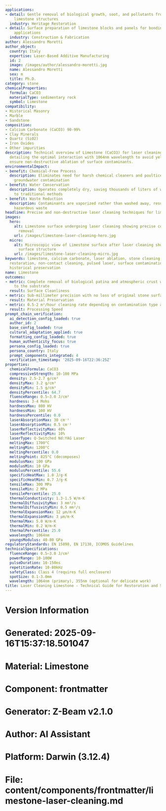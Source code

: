 ```yaml
---
applications:
- detail: Gentle removal of biological growth, soot, and pollutants from historical
    limestone structures
  industry: Heritage Restoration
- detail: Surface preparation of limestone blocks and panels for bonding or coating
    applications
  industry: Construction & Fabrication
author: Alessandro Moretti
author_object:
  country: Italy
  expertise: Laser-Based Additive Manufacturing
  id: 2
  image: /images/author/alessandro-moretti.jpg
  name: Alessandro Moretti
  sex: m
  title: Ph.D.
category: stone
chemicalProperties:
  formula: CaCO3
  materialType: sedimentary rock
  symbol: Limestone
compatibility:
- Historical Masonry
- Marble
- Sandstone
composition:
- Calcium Carbonate (CaCO3) 90-99%
- Clay Minerals
- Quartz (SiO2)
- Iron Oxides
- Other impurities
description: Technical overview of Limestone (CaCO3) for laser cleaning applications,
  detailing the optimal interaction with 1064nm wavelength to avoid yellowing and
  ensure non-destructive ablation of surface contaminants.
environmentalImpact:
- benefit: Chemical-Free Process
  description: Eliminates need for harsh chemical cleaners and poultices, preventing
    groundwater contamination
- benefit: Water Conservation
  description: Operates completely dry, saving thousands of liters of water compared
    to traditional methods
- benefit: Waste Reduction
  description: Contaminants are vaporized rather than washed away, resulting in minimal
    hazardous waste
headline: Precise and non-destructive laser cleaning techniques for limestone preservation
images:
  hero:
    alt: Limestone surface undergoing laser cleaning showing precise contamination
      removal
    url: /images/limestone-laser-cleaning-hero.jpg
  micro:
    alt: Microscopic view of Limestone surface after laser cleaning showing detailed
      surface structure
    url: /images/limestone-laser-cleaning-micro.jpg
keywords: limestone, calcium carbonate, laser ablation, stone cleaning, architectural
  restoration, non-contact cleaning, pulsed laser, surface contamination removal,
  historical preservation
name: Limestone
outcomes:
- metric: Complete removal of biological patina and atmospheric crust without damage
    to the substrate
  result: Surface Cleanliness
- metric: Sub-millimeter precision with no loss of original stone surface or detail
  result: Material Preservation
- metric: 0.5-2 m²/hour cleaning rate depending on contamination type and intensity
  result: Processing Speed
prompt_chain_verification:
  ai_detection_config_loaded: true
  author_id: 2
  base_config_loaded: true
  cultural_adaptation_applied: true
  formatting_config_loaded: true
  human_authenticity_focus: true
  persona_config_loaded: true
  persona_country: Italy
  prompt_components_integrated: 4
  verification_timestamp: '2025-09-16T22:36:25Z'
properties:
  chemicalFormula: CaCO3
  compressiveStrength: 10-100 MPa
  density: 2.5-2.7 g/cm³
  densityMax: 3.2 g/cm³
  densityMin: 1.5 g/cm³
  densityPercentile: 64.7
  fluenceRange: 0.5–3.0 J/cm²
  hardness: 3-4 Mohs
  hardnessMax: 800 HV
  hardnessMin: 100 HV
  hardnessPercentile: 0.0
  laserAbsorptionMax: 30 cm⁻¹
  laserAbsorptionMin: 0.5 cm⁻¹
  laserReflectivityMax: 40%
  laserReflectivityMin: 10%
  laserType: Q-Switched Nd:YAG Laser
  meltingMax: 1700°C
  meltingMin: 1200°C
  meltingPercentile: 0.0
  meltingPoint: 825°C (decomposes)
  modulusMax: 100 GPa
  modulusMin: 10 GPa
  modulusPercentile: 55.6
  specificHeatMax: 1.0 J/g·K
  specificHeatMin: 0.7 J/g·K
  tensileMax: 300 MPa
  tensileMin: 2 MPa
  tensilePercentile: 25.0
  thermalConductivity: 1.3-1.5 W/m·K
  thermalDiffusivityMax: 3 mm²/s
  thermalDiffusivityMin: 0.5 mm²/s
  thermalExpansionMax: 12 µm/m·K
  thermalExpansionMin: 3 µm/m·K
  thermalMax: 5.0 W/m·K
  thermalMin: 0.2 W/m·K
  thermalPercentile: 25.0
  wavelength: 1064nm
  youngsModulus: 40-80 GPa
regulatoryStandards: EN 15898, EN 17138, ICOMOS Guidelines
technicalSpecifications:
  fluenceRange: 0.5–3.0 J/cm²
  powerRange: 10-100W
  pulseDuration: 10-150ns
  repetitionRate: 10-80kHz
  safetyClass: Class 4 (requires full enclosure)
  spotSize: 0.1-3.0mm
  wavelength: 1064nm (primary), 355nm (optional for delicate work)
title: Laser Cleaning Limestone - Technical Guide for Restoration and Surface Preparation
---
```


# Version Information
# Generated: 2025-09-16T15:37:18.501047
# Material: Limestone
# Component: frontmatter
# Generator: Z-Beam v2.1.0
# Author: AI Assistant
# Platform: Darwin (3.12.4)
# File: content/components/frontmatter/limestone-laser-cleaning.md